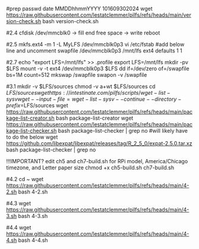#prep
passwd
date MMDDhhmmYYYY 101609302024
wget https://raw.githubusercontent.com/lestatclemmer/pilfs/refs/heads/main/version-check.sh
bash version-check.sh

#2.4
cfdisk /dev/mmcblk0 -> fill end free space -> write
reboot

#2.5
mkfs.ext4 -m 1 -L MyLFS /dev/mmcblk0p3
vi /etc/fstab
#add below line and uncomment swapfile
/dev/mmcblk0p3  /mnt/lfs ext4   defaults      1     1

#2.7
echo "export LFS=/mnt/lfs" >> .profile
export LFS=/mnt/lfs
mkdir -pv $LFS
mount -v -t ext4 /dev/mmcblk0p3 $LFS
dd if=/dev/zero of=/swapfile bs=1M count=512
mkswap /swapfile
swapon -v /swapfile

#3.1
mkdir -v $LFS/sources
chmod -v a+wt $LFS/sources
cd $LFS/sources
wget https://intestinate.com/pilfs/scripts/wget-list-sysv
wget --input-file=wget-list-sysv --continue --directory-prefix=$LFS/sources
wget https://raw.githubusercontent.com/lestatclemmer/pilfs/refs/heads/main/package-list-creator.sh
bash package-list-creator
wget https://raw.githubusercontent.com/lestatclemmer/pilfs/refs/heads/main/package-list-checker.sh
bash package-list-checker | grep no
#will likely have to do the below
wget https://github.com/libexpat/libexpat/releases/tag/R_2_5_0/expat-2.5.0.tar.xz
bash package-list-checker | grep no

!!!IMPORTANT?
edit ch5 and ch7-build.sh for RPi model, America/Chicago timezone, and Letter paper size
chmod +x ch5-build.sh ch7-build.sh

#4.2
cd ~
wget https://raw.githubusercontent.com/lestatclemmer/pilfs/refs/heads/main/4-2.sh
bash 4-2.sh

#4.3
wget https://raw.githubusercontent.com/lestatclemmer/pilfs/refs/heads/main/4-3.sh
bash 4-3.sh

#4.4
wget https://raw.githubusercontent.com/lestatclemmer/pilfs/refs/heads/main/4-4.sh
bash 4-4.sh
